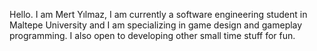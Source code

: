 Hello. I am Mert Yılmaz, I am currently a software engineering student in Maltepe University and I am specializing in game design and gameplay programming. I also open to 
developing other small time stuff for fun.
